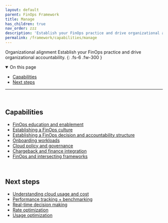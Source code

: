 ```yaml
---
layout: default
parent: FinOps Framework
title: Manage
has_children: true
nav_order: zzz
description: 'Establish your FinOps practice and drive organizational accountability.'
permalink: /framework/capabilities/manage
---
```


<span class="fs-9 d-block mb-4">Organizational alignment</span>
Establish your FinOps practice and drive organizational accountability.
{: .fs-6 .fw-300 }

<details open markdown="1">
   <summary class="fs-2 text-uppercase">On this page</summary>

- [Capabilities](#capabilities)
- [Next steps](#next-steps)

</details>

---

<br>

## Capabilities

- [FinOps education and enablement](./manage/education.md)
- [Establishing a FinOps culture](./manage/culture.md)
- [Establishing a FinOps decision and accountability structure](./manage/structure.md)
- [Onboarding workloads](./manage/onboarding.md)
- [Cloud policy and governance](./manage/policy.md)
- [Chargeback and finance integration](./manage/invoicing-chargeback.md)
- [FinOps and intersecting frameworks](./manage/intersecting-disciplines.md)

<br>

## Next steps

- [Understanding cloud usage and cost](../understand/README.md)
- [Performance tracking + benchmarking](../quantify/README.md#performance-tracking-and-benchmarking)
- [Real-time decision making](../quantify/README.md#real-time-decision-making)
- [Rate optimization](../optimize/README.md#rate-optimization)
- [Usage optimization](../optimize/README.md#usage-optimization)

<br>
